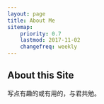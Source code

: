 ```yaml
---
layout: page
title: About Me
sitemap:
    priority: 0.7
    lastmod: 2017-11-02
    changefreq: weekly
---
```

## About this Site
写点有趣的或有用的，与君共勉。